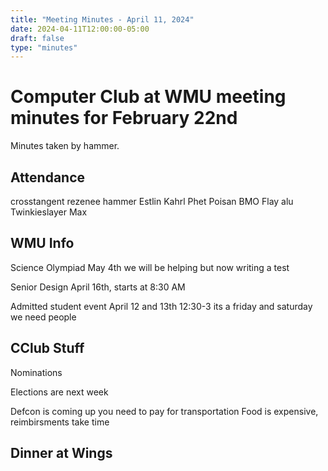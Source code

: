 ```yaml
---
title: "Meeting Minutes - April 11, 2024"
date: 2024-04-11T12:00:00-05:00
draft: false
type: "minutes"
---
```


# Computer Club at WMU meeting minutes for February 22nd
Minutes taken by hammer. 

## Attendance
crosstangent
rezenee
hammer
Estlin
Kahrl
Phet
Poisan
BMO
Flay
alu
Twinkieslayer
Max

## WMU Info
Science Olympiad
    May 4th
    we will be helping but now writing a test 

Senior Design
    April 16th, starts at 8:30 AM

Admitted student event
    April 12 and 13th 12:30-3
    its a friday and saturday
    we need people

## CClub Stuff
Nominations

Elections are next week

Defcon is coming up
    you need to pay for transportation
    Food is expensive, reimbirsments take time

## Dinner at Wings

